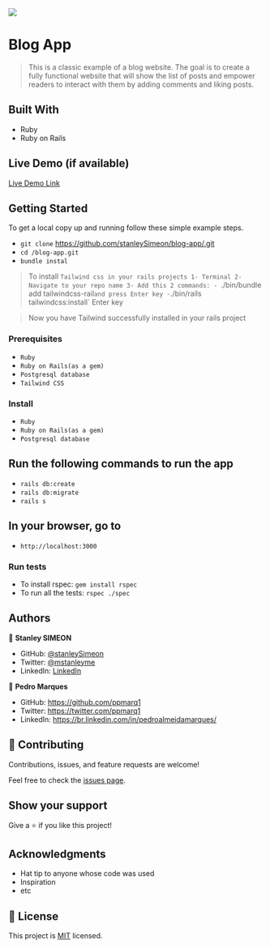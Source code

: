 ![](https://img.shields.io/badge/Microverse-blueviolet)

# Blog App

> This is a classic example of a blog website. The goal is to create a fully functional website that will show the list of posts and empower readers to interact with them by adding comments and liking posts.


## Built With

- Ruby
- Ruby on Rails

## Live Demo (if available)

[Live Demo Link](https://livedemo.com)


## Getting Started

To get a local copy up and running follow these simple example steps.

- `git clone` https://github.com/stanleySimeon/blog-app/.git
- `cd /blog-app.git`
- `bundle instal`
> To install `Tailwind css in your rails projects
    1- Terminal
    2- Navigate to your repo name
    3- Add this 2 commands:
        - `./bin/bundle add tailwindcss-rail` and press Enter key
        - `./bin/rails tailwindcss:install` Enter key

> Now you have Tailwind successfully installed in your rails project


### Prerequisites

- `Ruby`
- `Ruby on Rails(as a gem)`
- `Postgresql database`
- `Tailwind CSS`

### Install

- `Ruby`
- `Ruby on Rails(as a gem)`
- `Postgresql database`

## Run the following commands to run the app

- `rails db:create`
- `rails db:migrate`
- `rails s`

## In your browser, go to

- `http://localhost:3000`

### Run tests

- To install rspec: `gem install rspec`
- To run all the tests: `rspec ./spec`

## Authors

👤 **Stanley SIMEON**

- GitHub: [@stanleySimeon](https://github.com/stanleySimeon)
- Twitter: [@mstanleyme](https://twitter.com/mstanleyme)
- LinkedIn: [LinkedIn](https://www.linkedin.com/in/stanleysimeon/)

👤 **Pedro Marques**

- GitHub: https://github.com/ppmarq1
- Twitter: https://twitter.com/ppmarq1
- LinkedIn: https://br.linkedin.com/in/pedroalmeidamarques/

## 🤝 Contributing

Contributions, issues, and feature requests are welcome!

Feel free to check the [issues page](../../issues/).

## Show your support

Give a ⭐️ if you like this project!

## Acknowledgments

- Hat tip to anyone whose code was used
- Inspiration
- etc

## 📝 License

This project is [MIT](./LICENSE) licensed.
